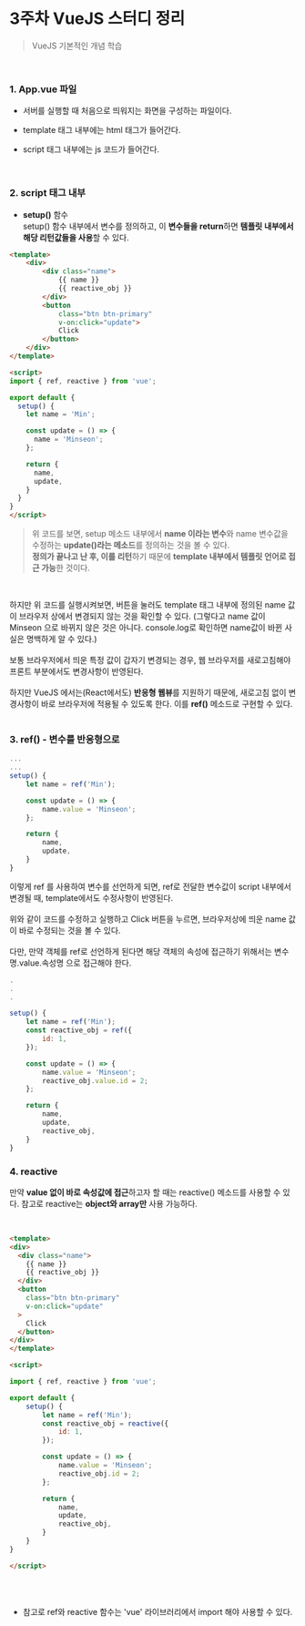 # 3주차 VueJS 스터디 정리
> VueJS 기본적인 개념 학습

<br>

### 1. App.vue 파일
* 서버를 실행할 때 처음으로 띄워지는 화면을 구성하는 파일이다.   

* template 태그 내부에는 html 태그가 들어간다. 

* script 태그 내부에는 js 코드가 들어간다. 

<br>

### 2. script 태그 내부
* **setup()** 함수   
setup() 함수 내부에서 변수를 정의하고, 이 **변수들을 return**하면 **템플릿 내부에서 해당 리턴값들을 사용**할 수 있다. 
```html
<template>
    <div>
        <div class="name">
            {{ name }}
            {{ reactive_obj }}
        </div>
        <button
            class="btn btn-primary"
            v-on:click="update">
            Click
        </button>
    </div>
</template>

<script>
import { ref, reactive } from 'vue';

export default {
  setup() {
    let name = 'Min';

    const update = () => {
      name = 'Minseon';
    };

    return {
      name,
      update,
    }
  }
}
</script>
```   
>위 코드를 보면, setup 메소드 내부에서 **name 이라는 변수**와 name 변수값을 수정하는 **update()라는 메소드**를 정의하는 것을 볼 수 있다.   
**정의가 끝나고 난 후, 이를 리턴**하기 때문에 **template 내부에서 템플릿 언어로 접근 가능**한 것이다.   

<br>

하지만 위 코드를 실행시켜보면, 버튼을 눌러도 template 태그 내부에 정의된 name 값이 브라우저 상에서 변경되지 않는 것을 확인할 수 있다. (그렇다고 name 값이 Minseon 으로 바뀌지 않은 것은 아니다. console.log로 확인하면 name값이 바뀐 사실은 명백하게 알 수 있다.)   
<br>보통 브라우저에서 띄운 특정 값이 갑자기 변경되는 경우, 웹 브라우저를 새로고침해야 프론트 부분에서도 변경사항이 반영된다.   
<br>하지만 VueJS 에서는(React에서도) **반응형 웹뷰**를 지원하기 때문에, 새로고침 없이 변경사항이 바로 브라우저에 적용될 수 있도록 한다. 이를 **ref()** 메소드로 구현할 수 있다.   
<br>

### 3. ref() - 변수를 반응형으로
```javascript
...
...
setup() {
    let name = ref('Min');

    const update = () => {
        name.value = 'Minseon';
    };

    return {
        name,
        update,
    }
}
```

이렇게 ref 를 사용하여 변수를 선언하게 되면, ref로 전달한 변수값이 script 내부에서 변경될 때, template에서도 수정사항이 반영된다.   
<br>
위와 같이 코드를 수정하고 실행하고 Click 버튼을 누르면, 브라우저상에 띄운 name 값이 바로 수정되는 것을 볼 수 있다.   
<br>
다만, 만약 객체를 ref로 선언하게 된다면 해당 객체의 속성에 접근하기 위해서는 변수명.value.속성명 으로 접근해야 한다.

```javascript
.
.
.

setup() {
    let name = ref('Min');
    const reactive_obj = ref({
        id: 1,
    });

    const update = () => {
        name.value = 'Minseon';
        reactive_obj.value.id = 2;
    };

    return {
        name,
        update,
        reactive_obj,
    }
}
```

### **4. reactive**   
만약 **value 없이 바로 속성값에 접근**하고자 할 때는 reactive() 메소드를 사용할 수 있다. 참고로 reactive는 **object와 array만** 사용 가능하다.    

<br>

```html
<template>
<div>
  <div class="name">
    {{ name }}
    {{ reactive_obj }}
  </div>
  <button 
    class="btn btn-primary"
    v-on:click="update"
  >
    Click
  </button>
</div>
</template>

<script>

import { ref, reactive } from 'vue';

export default {
    setup() {
        let name = ref('Min');
        const reactive_obj = reactive({
            id: 1,
        });

        const update = () => {
            name.value = 'Minseon';
            reactive_obj.id = 2;
        };

        return {
            name,
            update,
            reactive_obj,
        }
    }
}

</script>
```

<br>
<br>

+ 참고로 ref와 reactive 함수는 'vue' 라이브러리에서 import 해야 사용할 수 있다.